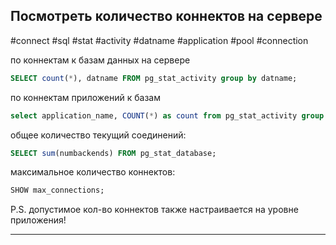 ## Посмотреть количество коннектов на сервере
#connect #sql #stat #activity #datname #application #pool #connection

по коннектам к базам данных на сервере
```sql
SELECT count(*), datname FROM pg_stat_activity group by datname;
```

по коннектам приложений к базам
```sql
select application_name, COUNT(*) as count from pg_stat_activity group by application_name
```

общее количество текущий соединений:
```sql
SELECT sum(numbackends) FROM pg_stat_database;
```

максимальное количество коннектов:
```sql
SHOW max_connections;
```

P.S. допустимое кол-во коннектов также настраивается на уровне приложения!

---

